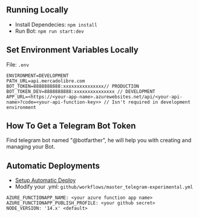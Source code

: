 ## Running Locally

-   Install Dependecies: `npm install`
-   Run Bot: `npm run start:dev`

## Set Environment Variables Locally

File: `.env`

```
ENVIRONMENT=DEVELOPMENT
PATH_URL=api.mercadolibre.com
BOT_TOKEN=8888888888:xxxxxxxxxxxxxxx// PRODUCTION
BOT_TOKEN_DEV=8888888888:xxxxxxxxxxxxxxx // DEVELOPMENT
APP_URL=<https://<your-app-name>.azurewebsites.net/api/<your-api-name>?code=<your-api-function-key>> // Isn't required in development environment 
```

## How To Get a Telegram Bot Token

Find telegram bot named "@botfarther", he will help you with creating and managing your Bot.

## Automatic Deployments

- [Setup Automatic Deploy](https://docs.microsoft.com/en-us/azure/azure-functions/functions-how-to-github-actions?tabs=dotnet)
- Modify your .yml: `github/workflows/master_telegram-experimental.yml`

```
AZURE_FUNCTIONAPP_NAME: <your azure function app name>
AZURE_FUNCTIONAPP_PUBLISH_PROFILE: <your github secret>
NODE_VERSION: '14.x' <default>
```